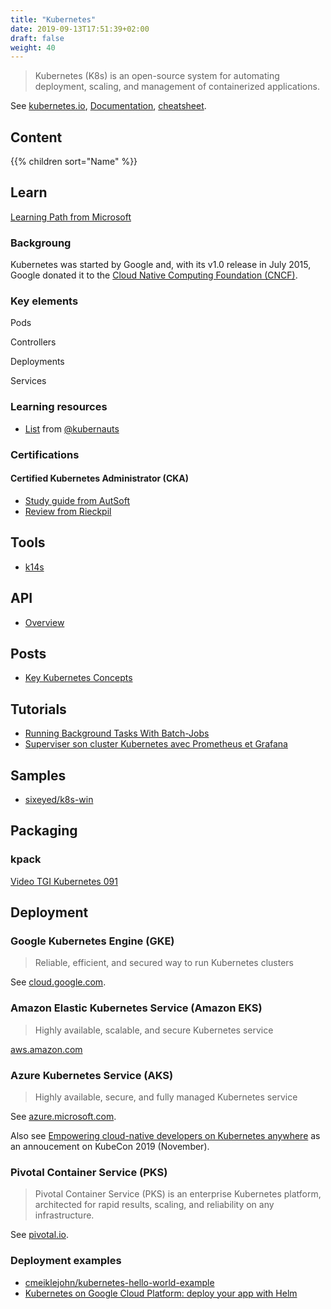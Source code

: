 ```yaml
---
title: "Kubernetes"
date: 2019-09-13T17:51:39+02:00
draft: false
weight: 40
---
```


> Kubernetes (K8s) is an open-source system for automating deployment, scaling, and management of containerized applications.

See [kubernetes.io](https://kubernetes.io/), [Documentation](https://kubernetes.io/docs/home/), [cheatsheet](https://devpro.github.io/kubernetes/cheatsheet.html).

## Content

{{% children sort="Name" %}}

## Learn

[Learning Path from Microsoft](https://azure.microsoft.com/en-us/resources/kubernetes-learning-path/)

### Backgroung

Kubernetes was started by Google and, with its v1.0 release in July 2015, Google donated it to the [Cloud Native Computing Foundation (CNCF)](https://www.cncf.io/).

### Key elements

Pods

Controllers

Deployments

Services

### Learning resources

- [List](https://docs.google.com/spreadsheets/d/10NltoF_6y3mBwUzQ4bcQLQfCE1BWSgUDcJXy-Qp2JEU/edit#gid=0) from [@kubernauts](https://twitter.com/kubernauts)

### Certifications

#### Certified Kubernetes Administrator (CKA)

- [Study guide from AutSoft](https://blog.autsoft.hu/certified-kubernetes-administrator/)
- [Review from Rieckpil](https://rieckpil.de/review-ckad-certified-kubernetes-application-developer-program/)

## Tools

- [k14s](https://k14s.io/)

## API

- [Overview](https://kubernetes.io/docs/reference/generated/kubernetes-api/v1.14/)

## Posts

- [Key Kubernetes Concepts](https://towardsdatascience.com/key-kubernetes-concepts-62939f4bc08e)

## Tutorials

- [Running Background Tasks With Batch-Jobs](https://medium.com/google-cloud/kubernetes-running-background-tasks-with-batch-jobs-56482fbc853)
- [Superviser son cluster Kubernetes avec Prometheus et Grafana](https://blog.syloe.com/superviser-cluster-kubernetes-avec-grafana-et-prometheus/)

## Samples

- [sixeyed/k8s-win](https://github.com/sixeyed/k8s-win)

## Packaging

### kpack

[Video TGI Kubernetes 091](https://www.youtube.com/watch?v=4zkRX9PSJ5k&feature=youtu.be)

## Deployment

### Google Kubernetes Engine (GKE)

> Reliable, efficient, and secured way to run Kubernetes clusters

See [cloud.google.com](https://cloud.google.com/kubernetes-engine/).

### Amazon Elastic Kubernetes Service (Amazon EKS)

> Highly available, scalable, and secure Kubernetes service

[aws.amazon.com](https://aws.amazon.com/eks/)

### Azure Kubernetes Service (AKS)

> Highly available, secure, and fully managed Kubernetes service

See [azure.microsoft.com](https://azure.microsoft.com/en-us/services/kubernetes-service/).

Also see [Empowering cloud-native developers on Kubernetes anywhere](https://cloudblogs.microsoft.com/opensource/2019/11/19/microsoft-kubecon-2019-announcements/) as an annoucement on KubeCon 2019 (November).

### Pivotal Container Service (PKS)

> Pivotal Container Service (PKS) is an enterprise Kubernetes platform, architected for rapid results, scaling, and reliability on any infrastructure.

See [pivotal.io](https://pivotal.io/platform/pivotal-container-service).

### Deployment examples

- [cmeiklejohn/kubernetes-hello-world-example](https://github.com/cmeiklejohn/kubernetes-hello-world-example)
- [Kubernetes on Google Cloud Platform: deploy your app with Helm](https://www.padok.fr/en/blog/kubernetes-google-cloud-platform-app-helm)
